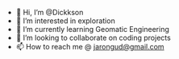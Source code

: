 - 👋 Hi, I’m @Dickkson
- 👀 I’m interested in exploration
- 🌱 I’m currently learning Geomatic Engineering
- 💞️ I’m looking to collaborate on coding projects
- 📫 How to reach me @ jarongud@gmail.com

<!---
Dickkson/Dickkson is a ✨ special ✨ repository because its `README.md` (this file) appears on your GitHub profile.
You can click the Preview link to take a look at your changes.
--->
